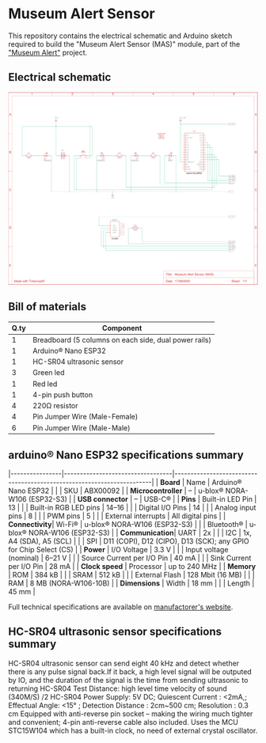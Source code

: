 # Museum Alert Sensor

This repository contains the electrical schematic and Arduino sketch required to build the "Museum Alert Sensor (MAS)" module, part of the ["Museum Alert"](https://github.com/humana-fragilitas/museum-alert) project.

## Electrical schematic
![alt text](./docs/images/electrical_schematic.svg "Museum Alert Sensor Electrical Schematic")

## Bill of materials

| Q.ty   | Component                                            |
|--------|------------------------------------------------------|
| 1      | Breadboard (5 columns on each side, dual power rails)|
| 1      | Arduino® Nano ESP32                                  |
| 1      | HC-SR04 ultrasonic sensor                            |
| 3      | Green led                                            |
| 1      | Red led                                              |
| 1      | 4-pin push button                                    |
| 4      | 220Ω resistor                                        |
| 4      | Pin Jumper Wire (Male-Female)                        |
| 6      | Pin Jumper Wire (Male-Male)                          |

## arduino® Nano ESP32 specifications summary


|----------------|----------------------------------|-----------------------------------------------------------------------|
| **Board**       | Name                             | Arduino® Nano ESP32                                                   |
|                | SKU                              | ABX00092                                                              |
| **Microcontroller** | –                            | u-blox® NORA-W106 (ESP32-S3)                                          |
| **USB connector**   | –                            | USB-C®                                                                |
| **Pins**        | Built-in LED Pin                 | 13                                                                    |
|                | Built-in RGB LED pins            | 14–16                                                                 |
|                | Digital I/O Pins                 | 14                                                                    |
|                | Analog input pins                | 8                                                                     |
|                | PWM pins                         | 5                                                                     |
|                | External interrupts              | All digital pins                                                      |
| **Connectivity**| Wi-Fi®                           | u-blox® NORA-W106 (ESP32-S3)                                          |
|                | Bluetooth®                       | u-blox® NORA-W106 (ESP32-S3)                                          |
| **Communication**| UART                            | 2x                                                                    |
|                | I2C                              | 1x, A4 (SDA), A5 (SCL)                                                |
|                | SPI                              | D11 (COPI), D12 (CIPO), D13 (SCK); any GPIO for Chip Select (CS)      |
| **Power**       | I/O Voltage                      | 3.3 V                                                                 |
|                | Input voltage (nominal)          | 6–21 V                                                                |
|                | Source Current per I/O Pin       | 40 mA                                                                 |
|                | Sink Current per I/O Pin         | 28 mA                                                                 |
| **Clock speed** | Processor                        | up to 240 MHz                                                         |
| **Memory**      | ROM                              | 384 kB                                                                |
|                | SRAM                             | 512 kB                                                                |
|                | External Flash                   | 128 Mbit (16 MB)                                                      |
|                | RAM                              | 8 MB (NORA-W106-10B)                                                  |
| **Dimensions**  | Width                            | 18 mm                                                                 |
|                | Length                           | 45 mm                                                                 |

Full technical specifications are available on [manufactorer's website](https://store.arduino.cc/products/nano-esp32).

## HC-SR04 ultrasonic sensor specifications summary

HC-SR04 ultrasonic sensor can send eight 40 kHz and detect whether there is any pulse signal back.If it back, a high level signal will be outputed by IO, and the duration of the signal is the time from sending ultrasonic to returning
HC-SR04 Test Distance: high level time velocity of sound (340M/S) /2
HC-SR04 Power Supply: 5V DC; Quiescent Current : <2mA,; Effectual Angle: <15° ; Detection Distance : 2cm~500 cm; Resolution : 0.3 cm
Equipped with anti-reverse pin socket – making the wiring much tighter and convenient; 4-pin anti-reverse cable also included.
Uses the MCU STC15W104 which has a built-in clock, no need of external crystal oscillator.
